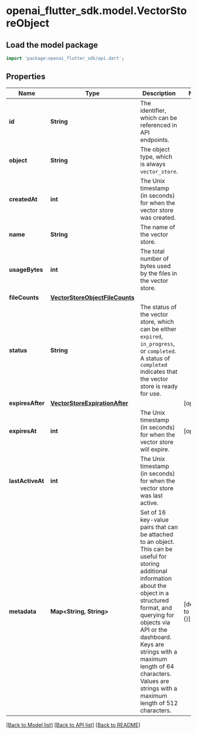 # openai_flutter_sdk.model.VectorStoreObject

## Load the model package
```dart
import 'package:openai_flutter_sdk/api.dart';
```

## Properties
Name | Type | Description | Notes
------------ | ------------- | ------------- | -------------
**id** | **String** | The identifier, which can be referenced in API endpoints. | 
**object** | **String** | The object type, which is always `vector_store`. | 
**createdAt** | **int** | The Unix timestamp (in seconds) for when the vector store was created. | 
**name** | **String** | The name of the vector store. | 
**usageBytes** | **int** | The total number of bytes used by the files in the vector store. | 
**fileCounts** | [**VectorStoreObjectFileCounts**](VectorStoreObjectFileCounts.md) |  | 
**status** | **String** | The status of the vector store, which can be either `expired`, `in_progress`, or `completed`. A status of `completed` indicates that the vector store is ready for use. | 
**expiresAfter** | [**VectorStoreExpirationAfter**](VectorStoreExpirationAfter.md) |  | [optional] 
**expiresAt** | **int** | The Unix timestamp (in seconds) for when the vector store will expire. | [optional] 
**lastActiveAt** | **int** | The Unix timestamp (in seconds) for when the vector store was last active. | 
**metadata** | **Map<String, String>** | Set of 16 key-value pairs that can be attached to an object. This can be useful for storing additional information about the object in a structured format, and querying for objects via API or the dashboard.   Keys are strings with a maximum length of 64 characters. Values are strings with a maximum length of 512 characters.  | [default to const {}]

[[Back to Model list]](../README.md#documentation-for-models) [[Back to API list]](../README.md#documentation-for-api-endpoints) [[Back to README]](../README.md)


